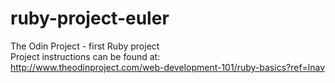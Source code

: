# ruby-project-euler
The Odin Project - first Ruby project<br>
Project instructions can be found at:<br>
http://www.theodinproject.com/web-development-101/ruby-basics?ref=lnav
